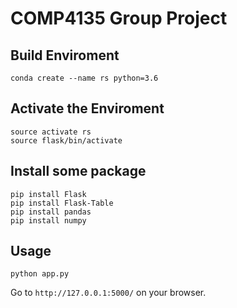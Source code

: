 # COMP4135 Group Project

## Build Enviroment
```
conda create --name rs python=3.6
```
## Activate the Enviroment
```
source activate rs
source flask/bin/activate
```
## Install some package
```
pip install Flask
pip install Flask-Table
pip install pandas
pip install numpy
```



## Usage
```
python app.py
```
Go to `http://127.0.0.1:5000/` on your browser.
